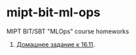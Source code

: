 # mipt-bit-ml-ops
MIPT BIT/SBT "MLOps" course homeworks

1) [Домашнее задание к 16.11](16.11/README.md).